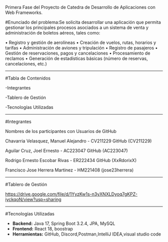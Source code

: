 Primera Fase del Proyecto de Catedra de Desarrollo de Aplicaciones con Web Frameworks.

#Enunciado del problema:Se solicita desarrollar una aplicación que permita gestionar los principales procesos asociados a un
sistema de venta y administración de boletos aéreos, tales como:

• Registro y gestión de aerolíneas
• Creación de vuelos, rutas, horarios y tarifas
• Administración de aviones y tripulación
• Registro de pasajeros
• Gestión de reservaciones, pagos y cancelaciones
• Procesamiento de reclamos
• Generación de estadísticas básicas (número de reservas, cancelaciones, etc.)

-------------------------------------------------------------------------------------------------------------------------------------------------------------------------------------------------------------------------------------------------------------------------------

#Tabla de Contenidos

-Integrantes

-Tablero de Gestión

-Tecnologías Utilizadas

-------------------------------------------------------------------------------------------------------------------------------------------------------------------------------------------------------------------------------------------------------------------------------

#Integrantes

Nombres de los participantes con Usuarios de GitHub

Chavarria Velasquez, Manuel Alejandro - CV211229 GitHub (CV211229)

Aguilar Cruz, Joel Ernesto - AC223047 GitHub (AC223047)

Rodrigo Ernesto Escobar Rivas - ER222434 GitHub (XxRdorixX)

Francisco Jose Herrera Martinez - HM221408 (jose23herrera)

-------------------------------------------------------------------------------------------------------------------------------------------------------------------------------------------------------------------------------------------------------------------------------

#Tablero de Gestión

https://drive.google.com/file/d/1YyzKw1s-n3yXNXLDyoq7gKPZ-iyckqoN/view?usp=sharing 

-------------------------------------------------------------------------------------------------------------------------------------------------------------------------------------------------------------------------------------------------------------------------------

#Tecnologías Utilizadas

- **Backend:** Java 17, Spring Boot 3.2.4, JPA, MySQL
- **Frontend:** React 18, boostrap
- **Herramientas:** GitHub, Discord,Postman,IntelliJ IDEA,visual studio code
